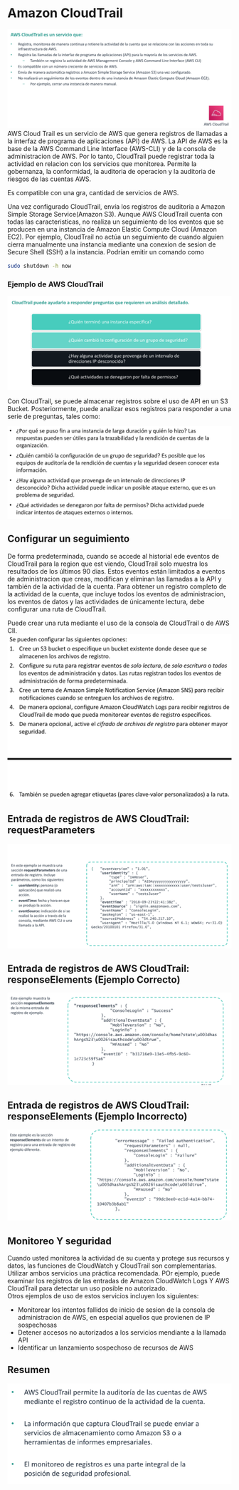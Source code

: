 # Amazon CloudTrail

![cloud-trail](.03-Amazon-CloudTrail_images/fdfda014.png)
AWS Cloud Trail es un servicio de AWS que genera registros de llamadas a la interfaz de programa de aplicaciones (API)
de AWS. La API de AWS es la base de la AWS Command Line Interface (AWS-CLI) y de la consola de administracion de AWS.
Por lo tanto, CloudTrail puede registrar toda la actividad en relacion con los servicios que monitorea. Permite la
gobernanza, la conformidad, la auditoria de operacion y la auditoria de riesgos de las cuentas AWS.

Es compatible con una gra, cantidad de servicios de AWS.

Una vez configurado CloudTrail, envía los registros de auditoria a Amazon Simple Storage Service(Amazon S3). Aunque AWS
CloudTrail cuenta con todas las caracteristicas, no realiza un seguimiento de los eventos que se producen en una
instancia de Amazon Elastic Compute Cloud (Amazon EC2). Por ejemplo, CloudTrail no actúa un seguimiento de cuando
alguien cierra manualmente una instancia mediante una conexion de sesion de Secure Shell (SSH) a la instancia. Podrían
emitir un comando como

```bash
sudo shutdown -h now
``` 

### Ejemplo de AWS CloudTrail

![cloudtrail](.03-Amazon-CloudTrail_images/6f9defbd.png)

Con CloudTrail, se puede almacenar registros sobre el uso de API en un S3 Bucket.
Posteriormente, puede analizar esos registros para responder a una serie de preguntas, tales como:

![](.03-Amazon-CloudTrail_images/96fd267f.png)

## Configurar un seguimiento

De forma predeterminada, cuando se accede al historial ede eventos de CloudTrail para la region que est viendo,
CloudTrail solo muestra los resultados de los últimos 90 dias. Estos eventos están limitados a eventos de administracion
que creas, modifican y eliminan las llamadas a la API y también de la actividad de la cuenta. Para obtener un registro
completo de la actividad de la cuenta, que incluye todos los eventos de administracion, los eventos de datos y las
actividades de únicamente lectura, debe configurar una ruta de CloudTrail.

Puede crear una ruta mediante el uso de la consola de CloudTrail o de AWS ClI.
![](.03-Amazon-CloudTrail_images/5325ab7e.png)

## Entrada de registros de AWS CloudTrail: requestParameters

![](.03-Amazon-CloudTrail_images/0981179b.png)

## Entrada de registros de AWS CloudTrail: responseElements (Ejemplo Correcto)

![](.03-Amazon-CloudTrail_images/a1cfd70c.png)

## Entrada de registros de AWS CloudTrail: responseElements (Ejemplo Incorrecto)

![](.03-Amazon-CloudTrail_images/7124f301.png)

## Monitoreo Y seguridad

Cuando usted monitorea la actividad de su cuenta y protege sus recursos y datos, las funciones de CloudWatch y
CloudTrail son complementarias. Utilizar ambos servicios una práctica recomendada. POr ejemplo, puede examinar los
registros de las entradas de Amazon CloudWatch Logs Y AWS CloudTrail para detectar un uso posible no autorizado.  
Otros ejemplos de uso de estos servicios incluyen los siguientes:

* Monitorear los intentos fallidos de inicio de sesion de la consola de administracion de AWS, en especial aquellos que
  provienen de IP sospechosas
* Detener accesos no autorizados a los servicios mendiante a la llamada API
* Identificar un lanzamiento sospechoso de recursos de AWS

## Resumen

![](.03-Amazon-CloudTrail_images/f44d7b28.png)